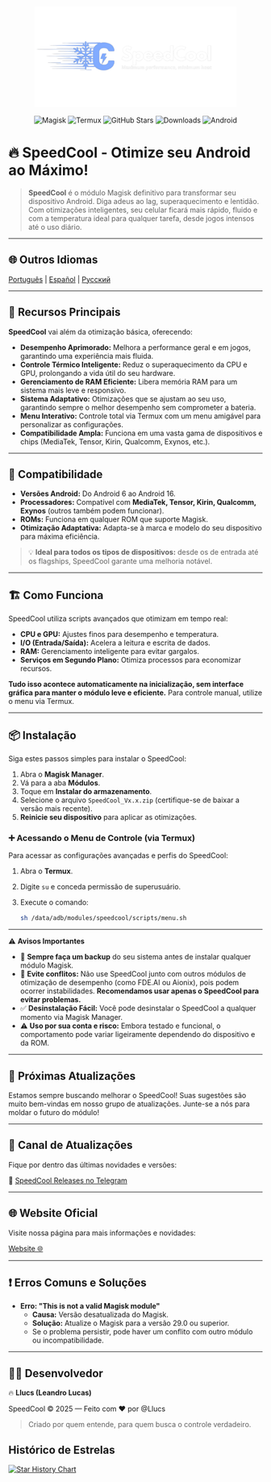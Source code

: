 <p align="center">
  <img src="https://raw.githubusercontent.com/Llucs/SpeedCool-Magisk-Module/main/banner.png" alt="SpeedCool Logo" width="400"/>
</p>

<p align="center">
  <!-- Badges -->
  <img src="https://img.shields.io/badge/Magisk-Compatible-brightgreen?style=for-the-badge&logo=magisk&logoColor=white" alt="Magisk">
  <img src="https://img.shields.io/badge/Termux-Compatible-blue?style=for-the-badge&logo=termux&logoColor=white" alt="Termux">
  <img src="https://img.shields.io/github/stars/Llucs/SpeedCool-Magisk-Module?style=for-the-badge" alt="GitHub Stars">
  <img src="https://img.shields.io/github/downloads/Llucs/SpeedCool-Magisk-Module/total?style=for-the-badge" alt="Downloads">
  <img src="https://img.shields.io/badge/Android-6%20to%2016-green?style=for-the-badge&logo=android&logoColor=white" alt="Android">
</p>

# 🔥 SpeedCool - Otimize seu Android ao Máximo!

> **SpeedCool** é o módulo Magisk definitivo para transformar seu dispositivo Android. Diga adeus ao lag, superaquecimento e lentidão. Com otimizações inteligentes, seu celular ficará mais rápido, fluido e com a temperatura ideal para qualquer tarefa, desde jogos intensos até o uso diário.

---

## 🌐 Outros Idiomas

[Português](https://github.com/Llucs/SpeedCool-Magisk-Module/blob/main/README-pt-br.md) | [Español](https://github.com/Llucs/SpeedCool-Magisk-Module/blob/main/README-es.md) | [Русский](https://github.com/Llucs/SpeedCool-Magisk-Module/blob/main/README-ru.md)

---

## 🚀 Recursos Principais

**SpeedCool** vai além da otimização básica, oferecendo:

-   **Desempenho Aprimorado:** Melhora a performance geral e em jogos, garantindo uma experiência mais fluida.
-   **Controle Térmico Inteligente:** Reduz o superaquecimento da CPU e GPU, prolongando a vida útil do seu hardware.
-   **Gerenciamento de RAM Eficiente:** Libera memória RAM para um sistema mais leve e responsivo.
-   **Sistema Adaptativo:** Otimizações que se ajustam ao seu uso, garantindo sempre o melhor desempenho sem comprometer a bateria.
-   **Menu Interativo:** Controle total via Termux com um menu amigável para personalizar as configurações.
-   **Compatibilidade Ampla:** Funciona em uma vasta gama de dispositivos e chips (MediaTek, Tensor, Kirin, Qualcomm, Exynos, etc.).

---

## 📱 Compatibilidade

-   **Versões Android:** Do Android 6 ao Android 16.
-   **Processadores:** Compatível com **MediaTek, Tensor, Kirin, Qualcomm, Exynos** (outros também podem funcionar).
-   **ROMs:** Funciona em qualquer ROM que suporte Magisk.
-   **Otimização Adaptativa:** Adapta-se à marca e modelo do seu dispositivo para máxima eficiência.

> 💡 **Ideal para todos os tipos de dispositivos:** desde os de entrada até os flagships, SpeedCool garante uma melhoria notável.

---

## 🏗️ Como Funciona

SpeedCool utiliza scripts avançados que otimizam em tempo real:

-   **CPU e GPU:** Ajustes finos para desempenho e temperatura.
-   **I/O (Entrada/Saída):** Acelera a leitura e escrita de dados.
-   **RAM:** Gerenciamento inteligente para evitar gargalos.
-   **Serviços em Segundo Plano:** Otimiza processos para economizar recursos.

**Tudo isso acontece automaticamente na inicialização, sem interface gráfica para manter o módulo leve e eficiente.** Para controle manual, utilize o menu via Termux.

---

## 📦 Instalação

Siga estes passos simples para instalar o SpeedCool:

1.  Abra o **Magisk Manager**.
2.  Vá para a aba **Módulos**.
3.  Toque em **Instalar do armazenamento**.
4.  Selecione o arquivo `SpeedCool_Vx.x.zip` (certifique-se de baixar a versão mais recente).
5.  **Reinicie seu dispositivo** para aplicar as otimizações.

### ➕ Acessando o Menu de Controle (via Termux)

Para acessar as configurações avançadas e perfis do SpeedCool:

1.  Abra o **Termux**.
2.  Digite `su` e conceda permissão de superusuário.
3.  Execute o comando:

    ```bash
    sh /data/adb/modules/speedcool/scripts/menu.sh
    ```

---

⚠️ **Avisos Importantes**

-   💾 **Sempre faça um backup** do seu sistema antes de instalar qualquer módulo Magisk.
-   🚫 **Evite conflitos:** Não use SpeedCool junto com outros módulos de otimização de desempenho (como FDE.AI ou Aionix), pois podem ocorrer instabilidades. **Recomendamos usar apenas o SpeedCool para evitar problemas.**
-   ✅ **Desinstalação Fácil:** Você pode desinstalar o SpeedCool a qualquer momento via Magisk Manager.
-   ⚠️ **Uso por sua conta e risco:** Embora testado e funcional, o comportamento pode variar ligeiramente dependendo do dispositivo e da ROM.

---

## 🚀 Próximas Atualizações

Estamos sempre buscando melhorar o SpeedCool! Suas sugestões são muito bem-vindas em nosso grupo de atualizações. Junte-se a nós para moldar o futuro do módulo!

---

## 📢 Canal de Atualizações

Fique por dentro das últimas novidades e versões:

🔗 [SpeedCool Releases no Telegram](https://t.me/SpeedCool_Releases)

---

## 🌐 Website Oficial

Visite nossa página para mais informações e novidades:

[Website 🌐](https://llucs.github.io/SpeedCool-Magisk-Module/)

---

## ❗ Erros Comuns e Soluções

-   **Erro: "This is not a valid Magisk module"**
    -   **Causa:** Versão desatualizada do Magisk.
    -   **Solução:** Atualize o Magisk para a versão 29.0 ou superior.
    -   Se o problema persistir, pode haver um conflito com outro módulo ou incompatibilidade.

---

## 👨‍💻 Desenvolvedor

🔥 **Llucs (Leandro Lucas)**

SpeedCool © 2025 — Feito com ❤️ por @Llucs

> Criado por quem entende, para quem busca o controle verdadeiro.

## Histórico de Estrelas

[![Star History Chart](https://api.star-history.com/svg?repos=Llucs/SpeedCool-Magisk-Module&type=Date)](https://www.star-history.com/#Llucs/SpeedCool-Magisk-Module&Date)


